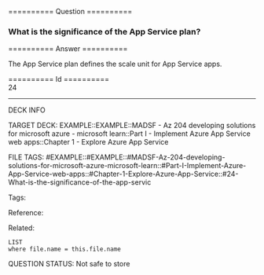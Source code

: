 ========== Question ==========  

### What is the significance of the App Service plan?  

========== Answer ==========  

The App Service plan defines the scale unit for App Service apps.

========== Id ==========  
24

---

DECK INFO

TARGET DECK: EXAMPLE::EXAMPLE::MADSF - Az 204 developing solutions for microsoft azure - microsoft learn::Part I - Implement Azure App Service web apps::Chapter 1 - Explore Azure App Service

FILE TAGS: #EXAMPLE::#EXAMPLE::#MADSF-Az-204-developing-solutions-for-microsoft-azure-microsoft-learn::#Part-I-Implement-Azure-App-Service-web-apps::#Chapter-1-Explore-Azure-App-Service::#24-What-is-the-significance-of-the-app-servic

Tags:

Reference:

Related:

```dataview
LIST
where file.name = this.file.name
```

QUESTION STATUS: Not safe to store
